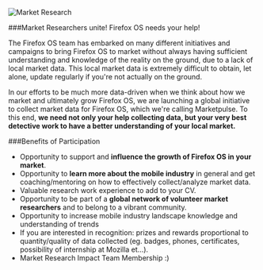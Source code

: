 ![Market Research](https://marketpulse.mozilla.community/static/img/marketpulse.svg)

###Market Researchers unite! Firefox OS needs your help! 

The Firefox OS team has embarked on many different initiatives and campaigns to bring Firefox OS to market without always having sufficient understanding and knowledge of the reality on the ground, due to a lack of local market data. This local market data is extremely difficult to obtain, let alone, update regularly if you're not actually on the ground. 

In our efforts to be much more data-driven when we think about how we market and ultimately grow Firefox OS, we are launching a global initiative to collect market data for Firefox OS, which we're calling Marketpulse. To this end, **we need not only your help collecting data, but your very best detective work to have a better understanding of your local market.**


###Benefits of Participation

* Opportunity to support and **influence the growth of Firefox OS in your market**.
* Opportunity to **learn more about the mobile industry** in general and get coaching/mentoring on how to effectively collect/analyze market data.
* Valuable research work experience to add to your CV.
* Opportunity to be part of a **global network of volunteer market researchers** and to belong to a vibrant community.
* Opportunity to increase mobile industry landscape knowledge and understanding of trends
* If you are interested in recognition: prizes and rewards proportional to quantity/quality of data collected  (eg. badges, phones, certificates, possibility of internship at Mozilla et…).  
* Market Research Impact Team Membership :)










